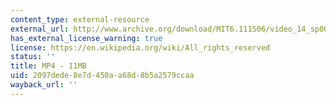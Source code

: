 ```yaml
---
content_type: external-resource
external_url: http://www.archive.org/download/MIT6.111S06/video_14_sp06-220k.mp4
has_external_license_warning: true
license: https://en.wikipedia.org/wiki/All_rights_reserved
status: ''
title: MP4 - 11MB
uid: 2097dede-8e7d-450a-a68d-8b5a2579ccaa
wayback_url: ''
---
```

